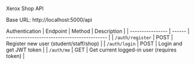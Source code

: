 Xerox Shop API

Base URL: http://localhost:5000/api

Authentication
| Endpoint         | Method | Description                                 |
| ---------------- | ------ | ------------------------------------------- |
| `/auth/register` | POST   | Register new user (student/staff/shop)      |
| `/auth/login`    | POST   | Login and get JWT token                     |
| `/auth/me`       | GET    | Get current logged-in user (requires token) |

